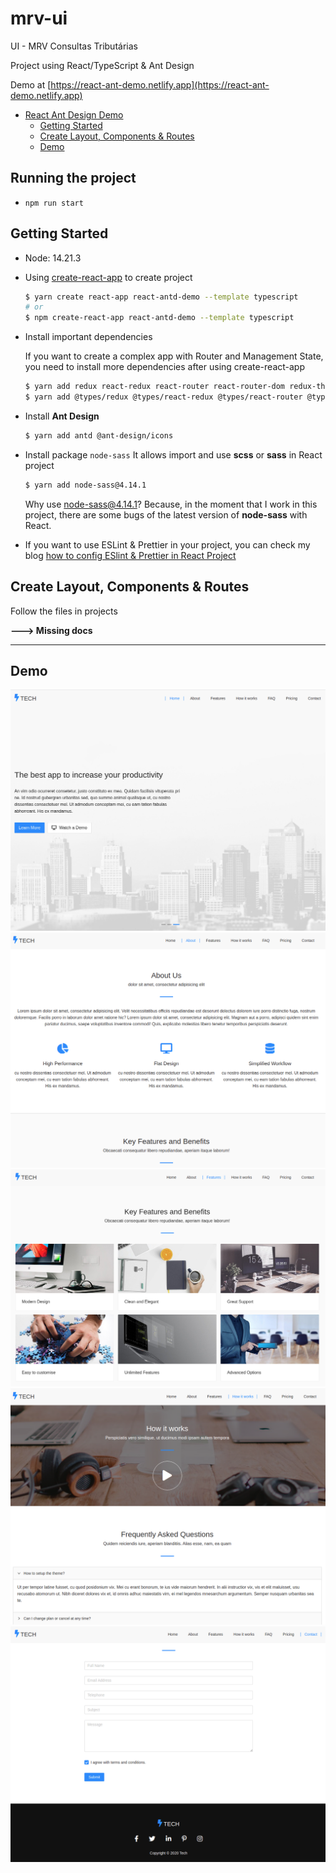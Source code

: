 # mrv-ui
UI - MRV Consultas Tributárias

Project using React/TypeScript & Ant Design

Demo at [https://react-ant-demo.netlify.app](https://react-ant-demo.netlify.app)

- [React Ant Design Demo](#react-ant-design-demo)
  - [Getting Started](#getting-started)
  - [Create Layout, Components & Routes](#create-layout-components--routes)
  - [Demo](#demo)

## Running the project
- `npm run start`

## Getting Started

- Node: 14.21.3

- Using [create-react-app](https://create-react-app.dev/) to create project
  ```bash
  $ yarn create react-app react-antd-demo --template typescript
  # or
  $ npm create-react-app react-antd-demo --template typescript
  ```
- Install important dependencies

  If you want to create  a complex app with Router and Management State, you need to install more dependencies after using create-react-app

  ```bash
  $ yarn add redux react-redux react-router react-router-dom redux-thunk axios
  $ yarn add @types/redux @types/react-redux @types/react-router @types/react-router-dom @types/redux-thunk
  ```
- Install **Ant Design**
  ```bash
  $ yarn add antd @ant-design/icons
  ```
- Install package `node-sass`
  It allows import and use **scss** or **sass** in React project
  ```bash
  $ yarn add node-sass@4.14.1
  ```
  Why use node-sass@4.14.1? Because, in the moment that I work in this project, there are some bugs of the latest version of **node-sass** with React.

- If you want to use ESLint & Prettier in your project, you can check my blog [how to config ESlint & Prettier in React Project](https://blog.adev42.com/config-esling-prettier-react-app)

## Create Layout, Components & Routes
Follow the files in projects

**---> Missing docs**

---
## Demo

<div align="center">
<img src="docs/images/demo-1.png" alt="demo"/>
<img src="docs/images/demo-2.png" alt="demo"/>
<img src="docs/images/demo-3.png" alt="demo"/>
<img src="docs/images/demo-4.png" alt="demo"/>
<img src="docs/images/demo-5.png" alt="demo"/>
</div>
